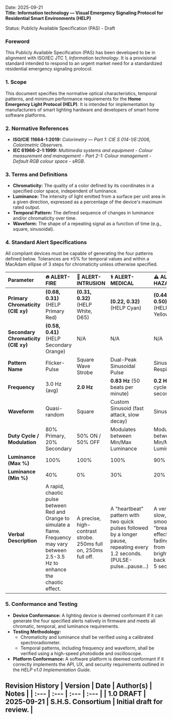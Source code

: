 Date: 2025-09-21  
**Title: Information technology — Visual Emergency Signaling Protocol for Residential Smart Environments (HELP)**

Status: Publicly Available Specification (PAS) \- Draft

### **Foreword**

This Publicly Available Specification (PAS) has been developed to be in alignment with ISO/IEC JTC 1, *Information technology*. It is a provisional standard intended to respond to an urgent market need for a standardized residential emergency signaling protocol.

### **1\. Scope**

This document specifies the normative optical characteristics, temporal patterns, and minimum performance requirements for the **Home Emergency Light Protocol (HELP)**. It is intended for implementation by manufacturers of smart lighting hardware and developers of smart home software platforms.

### **2\. Normative References**

* **ISO/CIE 11664-1:2019:** *Colorimetry — Part 1: CIE S 014-1/E:2006, Colorimetric Observers*.  
* **IEC 61966-2-1:1999:** *Multimedia systems and equipment \- Colour measurement and management \- Part 2-1: Colour management \- Default RGB colour space \- sRGB*.

### **3\. Terms and Definitions**

* **Chromaticity:** The quality of a color defined by its coordinates in a specified color space, independent of luminance.  
* **Luminance:** The intensity of light emitted from a surface per unit area in a given direction, expressed as a percentage of the device's maximum rated output.  
* **Temporal Pattern:** The defined sequence of changes in luminance and/or chromaticity over time.  
* **Waveform:** The shape of a repeating signal as a function of time (e.g., square, sinusoidal).

### **4\. Standard Alert Specifications**

All compliant devices must be capable of generating the four patterns defined below. Tolerances are ±5% for temporal values and within a MacAdam ellipse of 3 steps for chromaticity unless otherwise specified.

| Parameter | 🔥 ALERT-FIRE | 🚨 ALERT-INTRUSION | ⚕️ ALERT-MEDICAL | ⚠️ ALERT-HAZARD |
| :---- | :---- | :---- | :---- | :---- |
| **Primary Chromaticity (CIE xy)** | **(0.68, 0.31)** (HELP Primary Red) | **(0.31, 0.32)** (HELP White, D65) | **(0.22, 0.32)** (HELP Cyan) | **(0.44, 0.50)** (HELP Yellow) |
| **Secondary Chromaticity (CIE xy)** | **(0.58, 0.41)** (HELP Secondary Orange) | N/A | N/A | N/A |
| **Pattern Name** | Flicker-Pulse | Square Wave Strobe | Dual-Peak Sinusoidal Pulse | Sinusoidal Respiration |
| **Frequency** | 3.0 Hz (avg) | **2.0 Hz** | **0.83 Hz** (50 beats per minute) | **0.2 Hz** (1 cycle per 5 seconds) |
| **Waveform** | Quasi-random | Square | Custom Sinusoid (fast attack, slow decay) | Sinusoidal |
| **Duty Cycle / Modulation** | 80% Primary, 20% Secondary | 50% ON / 50% OFF | Modulates between Min/Max Luminance | Modulates between Min/Max Luminance |
| **Luminance (Max %)** | 100% | 100% | 100% | 90% |
| **Luminance (Min %)** | 40% | 0% | 30% | 20% |
| **Verbal Description** | A rapid, chaotic pulse between Red and Orange to simulate a flame. Frequency may vary between 2.5-3.5 Hz to enhance the chaotic effect. | A precise, high-contrast strobe. 250ms full on, 250ms full off. | A "heartbeat" pattern with two quick pulses followed by a longer pause, repeating every 1.2 seconds. (PULSE-pulse...pause...) | A very slow, smooth "breathing" effect, fading from dim to bright and back over 5 seconds. |

### **5\. Conformance and Testing**

* **Device Conformance:** A lighting device is deemed conformant if it can generate the four specified alerts natively in firmware and meets all chromatic, temporal, and luminance requirements.  
* **Testing Methodology:**  
  * Chromaticity and luminance shall be verified using a calibrated spectroradiometer.  
  * Temporal patterns, including frequency and waveform, shall be verified using a high-speed photodiode and oscilloscope.  
* **Platform Conformance:** A software platform is deemed conformant if it correctly implements the API, UX, and security requirements outlined in the *HELP v1.0 Implementation Guide*.

## **Revision History | Version | Date | Author(s) | Notes | | :--- | :--- | :--- | :--- | | 1.0 DRAFT | 2025-09-21 | S.H.S. Consortium | Initial draft for review. |**